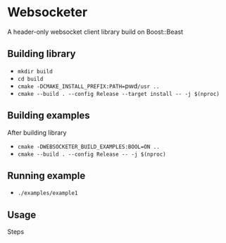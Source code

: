 # Websocketer

A header-only websocket client library build on Boost::Beast

Building library
---

- `mkdir build`
- `cd build`
- `cmake -DCMAKE_INSTALL_PREFIX:PATH=`pwd`/usr ..`
- `cmake --build . --config Release --target install -- -j $(nproc)`

Building examples
---

After building library
- `cmake -DWEBSOCKETER_BUILD_EXAMPLES:BOOL=ON ..`
- `cmake --build . --config Release -- -j $(nproc)`

Running example
---

- `./examples/example1`

Usage
---

Steps

```

```
